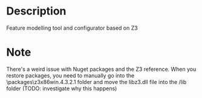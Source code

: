 # Description
Feature modelling tool and configurator based on Z3

# Note 
There's a weird issue with Nuget packages and the Z3 reference. When you restore packages, you need to manually go into the 
\packages\z3x86win.4.3.2.1 folder and move the libz3.dll file into the /lib folder (TODO: investigate why this happens)
